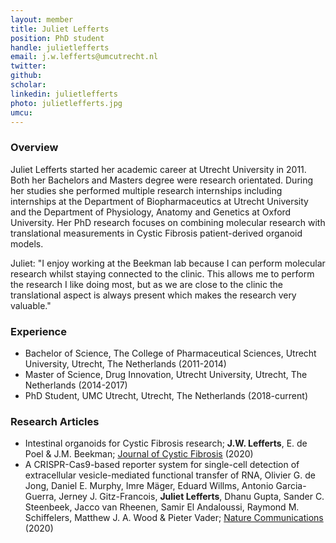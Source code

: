 ```yaml
---
layout: member
title: Juliet Lefferts
position: PhD student
handle: julietlefferts	
email: j.w.lefferts@umcutrecht.nl
twitter:
github: 
scholar: 
linkedin: julietlefferts
photo: julietlefferts.jpg
umcu:
---
```


### Overview
Juliet Lefferts started her academic career at Utrecht University in 2011. Both her Bachelors and Masters degree were research orientated. During her studies she performed multiple research internships including internships at the Department of Biopharmaceutics at Utrecht University and the Department of Physiology, Anatomy and Genetics at Oxford University. Her PhD research focuses on combining molecular research with translational measurements in Cystic Fibrosis patient-derived organoid models. 

Juliet: "I enjoy working at the Beekman lab because I can perform molecular research whilst staying connected to the clinic. This allows me to perform the research I like doing most, but as we are close to the clinic the translational aspect is always present which makes the research very valuable." 

### Experience
- Bachelor of Science, The College of Pharmaceutical Sciences, Utrecht University, Utrecht, The Netherlands (2011-2014)
- Master of Science, Drug Innovation, Utrecht University, Utrecht, The Netherlands (2014-2017)
- PhD Student, UMC Utrecht, Utrecht, The Netherlands (2018-current)

### Research Articles
- Intestinal organoids for Cystic Fibrosis research; **J.W. Lefferts**, E. de Poel & J.M. Beekman; [Journal of Cystic Fibrosis](https://www-sciencedirect-com.proxy.library.uu.nl/science/article/pii/S1569199319309646) (2020)
- A CRISPR-Cas9-based reporter system for single-cell detection of extracellular vesicle-mediated functional transfer of RNA, Olivier G. de Jong, Daniel E. Murphy, Imre Mäger, Eduard Willms, Antonio Garcia-Guerra, Jerney J. Gitz-Francois, **Juliet Lefferts**, Dhanu Gupta, Sander C. Steenbeek, Jacco van Rheenen, Samir El Andaloussi, Raymond M. Schiffelers, Matthew J. A. Wood & Pieter Vader; [Nature Communications](https://www-nature-com.proxy.library.uu.nl/articles/s41467-020-14977-8) (2020)


